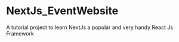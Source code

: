 # NextJs_EventWebsite
A tutorial project to learn NextJs a popular and very handy React Js Framework

